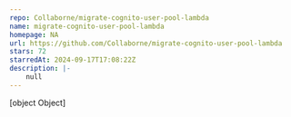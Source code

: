```yaml
---
repo: Collaborne/migrate-cognito-user-pool-lambda
name: migrate-cognito-user-pool-lambda
homepage: NA
url: https://github.com/Collaborne/migrate-cognito-user-pool-lambda
stars: 72
starredAt: 2024-09-17T17:08:22Z
description: |-
    null
---
```


[object Object]
